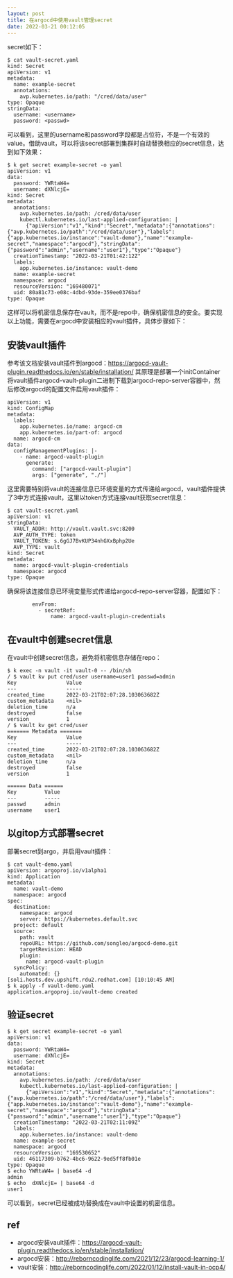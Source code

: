 ```yaml
---
layout: post
title: 在argocd中使用vault管理secret
date: 2022-03-21 00:12:05
---
```


secret如下：

```
$ cat vault-secret.yaml
kind: Secret
apiVersion: v1
metadata:
  name: example-secret
  annotations:
    avp.kubernetes.io/path: "/cred/data/user"
type: Opaque
stringData:
  username: <username>
  password: <passwd>
```

可以看到，这里的username和password字段都是占位符，不是一个有效的value。借助vault，可以将该secret部署到集群时自动替换相应的secret信息，达到如下效果：

```
$ k get secret example-secret -o yaml
apiVersion: v1
data:
  password: YWRtaW4=
  username: dXNlcjE=
kind: Secret
metadata:
  annotations:
    avp.kubernetes.io/path: /cred/data/user
    kubectl.kubernetes.io/last-applied-configuration: |
      {"apiVersion":"v1","kind":"Secret","metadata":{"annotations":{"avp.kubernetes.io/path":"/cred/data/user"},"labels":{"app.kubernetes.io/instance":"vault-demo"},"name":"example-secret","namespace":"argocd"},"stringData":{"password":"admin","username":"user1"},"type":"Opaque"}
  creationTimestamp: "2022-03-21T01:42:12Z"
  labels:
    app.kubernetes.io/instance: vault-demo
  name: example-secret
  namespace: argocd
  resourceVersion: "169480071"
  uid: 80a81c73-e08c-4dbd-93de-359ee0376baf
type: Opaque
```

这样可以将机密信息保存在vault，而不是repo中，确保机密信息的安全。要实现以上功能，需要在argocd中安装相应的vault插件，具体步骤如下：

## 安装vault插件

参考该文档安装vault插件到argocd：https://argocd-vault-plugin.readthedocs.io/en/stable/installation/ 其原理是部署一个initContainer将vault插件argocd-vault-plugin二进制下载到argocd-repo-server容器中，然后修改argocd的配置文件启用vault插件：

```
apiVersion: v1
kind: ConfigMap
metadata:
  labels:
    app.kubernetes.io/name: argocd-cm
    app.kubernetes.io/part-of: argocd
  name: argocd-cm
data:
  configManagementPlugins: |-
    - name: argocd-vault-plugin
      generate:
        command: ["argocd-vault-plugin"]
        args: ["generate", "./"]
```

这里需要特别将vault的连接信息已环境变量的方式传递给argocd，vault插件提供了3中方式连接vault，这里以token方式连接vault获取secret信息：

```
$ cat vault-secret.yaml
apiVersion: v1
stringData:
  VAULT_ADDR: http://vault.vault.svc:8200
  AVP_AUTH_TYPE: token
  VAULT_TOKEN: s.6gGJ7BvKUP34nhGXxBphp2Ue
  AVP_TYPE: vault
kind: Secret
metadata:
  name: argocd-vault-plugin-credentials
  namespace: argocd
type: Opaque
```

确保将该连接信息已环境变量形式传递给argocd-repo-server容器，配置如下：

```
        envFrom:
          - secretRef:
              name: argocd-vault-plugin-credentials
```

## 在vault中创建secret信息

在vault中创建secret信息，避免将机密信息存储在repo：

```
$ k exec -n vault -it vault-0 -- /bin/sh
/ $ vault kv put cred/user username=user1 passwd=admin
Key                Value
---                -----
created_time       2022-03-21T02:07:28.103063682Z
custom_metadata    <nil>
deletion_time      n/a
destroyed          false
version            1
/ $ vault kv get cred/user
======= Metadata =======
Key                Value
---                -----
created_time       2022-03-21T02:07:28.103063682Z
custom_metadata    <nil>
deletion_time      n/a
destroyed          false
version            1

====== Data ======
Key         Value
---         -----
passwd      admin
username    user1
```

## 以gitop方式部署secret

部署secret到argo，并启用vault插件：

```
$ cat vault-demo.yaml
apiVersion: argoproj.io/v1alpha1
kind: Application
metadata:
  name: vault-demo
  namespace: argocd
spec:
  destination:
    namespace: argocd
    server: https://kubernetes.default.svc
  project: default
  source:
    path: vault
    repoURL: https://github.com/songleo/argocd-demo.git
    targetRevision: HEAD
    plugin:
      name: argocd-vault-plugin
  syncPolicy:
    automated: {}
[soli.hosts.dev.upshift.rdu2.redhat.com] [10:10:45 AM]
$ k apply -f vault-demo.yaml
application.argoproj.io/vault-demo created
```

## 验证secret

```
$ k get secret example-secret -o yaml
apiVersion: v1
data:
  password: YWRtaW4=
  username: dXNlcjE=
kind: Secret
metadata:
  annotations:
    avp.kubernetes.io/path: /cred/data/user
    kubectl.kubernetes.io/last-applied-configuration: |
      {"apiVersion":"v1","kind":"Secret","metadata":{"annotations":{"avp.kubernetes.io/path":"/cred/data/user"},"labels":{"app.kubernetes.io/instance":"vault-demo"},"name":"example-secret","namespace":"argocd"},"stringData":{"password":"admin","username":"user1"},"type":"Opaque"}
  creationTimestamp: "2022-03-21T02:11:09Z"
  labels:
    app.kubernetes.io/instance: vault-demo
  name: example-secret
  namespace: argocd
  resourceVersion: "169530652"
  uid: 46117309-b762-4bc6-9622-9ed5ff8fb01e
type: Opaque
$ echo YWRtaW4= | base64 -d
admin
$ echo  dXNlcjE= | base64 -d
user1
```

可以看到，secret已经被成功替换成在vault中设置的机密信息。

## ref

- argocd安装vault插件：https://argocd-vault-plugin.readthedocs.io/en/stable/installation/
- argocd安装：http://reborncodinglife.com/2021/12/23/argocd-learning-1/
- vault安装：http://reborncodinglife.com/2022/01/12/install-vault-in-ocp4/
